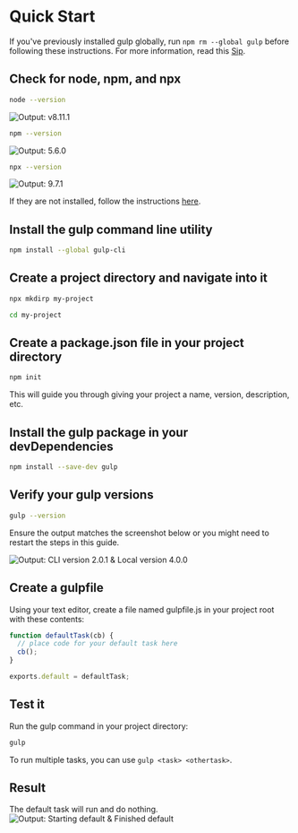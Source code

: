 <!-- front-matter
id: quick-start
title: Quick Start
hide_title: true
sidebar_label: Quick Start
-->

# Quick Start

If you've previously installed gulp globally, run `npm rm --global gulp` before following these instructions. For more information, read this [Sip][sip-article].

## Check for node, npm, and npx
```sh
node --version
```
![Output: v8.11.1][img-node-version-command]
```sh
npm --version
```
![Output: 5.6.0][img-npm-version-command]
```sh
npx --version
```
![Output: 9.7.1][img-npx-version-command]

If they are not installed, follow the instructions [here][node-install].

## Install the gulp command line utility
```sh
npm install --global gulp-cli
```


## Create a project directory and navigate into it
```sh
npx mkdirp my-project
```
```sh
cd my-project
```

## Create a package.json file in your project directory
```sh
npm init
```

This will guide you through giving your project a name, version, description, etc.

## Install the gulp package in your devDependencies
```sh
npm install --save-dev gulp
```

## Verify your gulp versions

```sh
gulp --version
```

Ensure the output matches the screenshot below or you might need to restart the steps in this guide.

![Output: CLI version 2.0.1 & Local version 4.0.0][img-gulp-version-command]

## Create a gulpfile
Using your text editor, create a file named gulpfile.js in your project root with these contents:
```js
function defaultTask(cb) {
  // place code for your default task here
  cb();
}

exports.default = defaultTask;
```

## Test it
Run the gulp command in your project directory:
```sh
gulp
```
To run multiple tasks, you can use `gulp <task> <othertask>`.

## Result
The default task will run and do nothing.
![Output: Starting default & Finished default][img-gulp-command]

[sip-article]: https://medium.com/gulpjs/gulp-sips-command-line-interface-e53411d4467
[node-install]: https://nodejs.org/en/
[img-node-version-command]: https://gulpjs.com/img/docs-node-version-command.png
[img-npm-version-command]: https://gulpjs.com/img/docs-npm-version-command.png
[img-npx-version-command]: https://gulpjs.com/img/docs-npx-version-command.png
[img-gulp-version-command]: https://gulpjs.com/img/docs-gulp-version-command.png
[img-gulp-command]: https://gulpjs.com/img/docs-gulp-command.png
